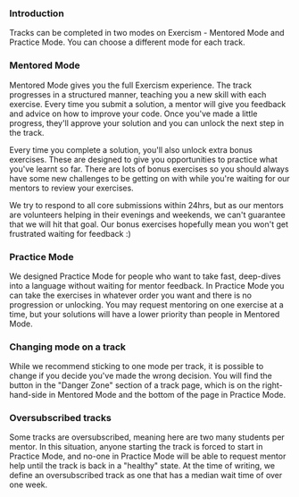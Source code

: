 ### Introduction

Tracks can be completed in two modes on Exercism - Mentored Mode and Practice Mode. You can choose a different mode for each track.

### Mentored Mode

Mentored Mode gives you the full Exercism experience. The track progresses in a structured manner, teaching you a new skill with each exercise. Every time you submit a solution, a mentor will give you feedback and advice on how to improve your code. Once you've made a little progress, they'll approve your solution and you can unlock the next step in the track.

Every time you complete a solution, you'll also unlock extra bonus exercises. These are designed to give you opportunities to practice what you've learnt so far. There are lots of bonus exercises so you should always have some new challenges to be getting on with while you're waiting for our mentors to review your exercises.

We try to respond to all core submissions within 24hrs, but as our mentors are volunteers helping in their evenings and weekends, we can't guarantee that we will hit that goal. Our bonus exercises hopefully mean you won't get frustrated waiting for feedback :)

### Practice Mode

We designed Practice Mode for people who want to take fast, deep-dives into a language without waiting for mentor feedback. In Practice Mode you can take the exercises in whatever order you want and there is no progression or unlocking. You may request mentoring on one exercise at a time, but your solutions will have a lower priority than people in Mentored Mode.

### Changing mode on a track

While we recommend sticking to one mode per track, it is possible to change if you decide you've made the wrong decision. You will find the button in the "Danger Zone" section of a track page, which is on the right-hand-side in Mentored Mode and the bottom of the page in Practice Mode.

### Oversubscribed tracks

Some tracks are oversubscribed, meaning here are two many students per mentor. In this situation, anyone starting the track is forced to start in Practice Mode, and no-one in Practice Mode will be able to request mentor help until the track is back in a "healthy" state. At the time of writing, we define an oversubscribed track as one that has a median wait time of over one week.
